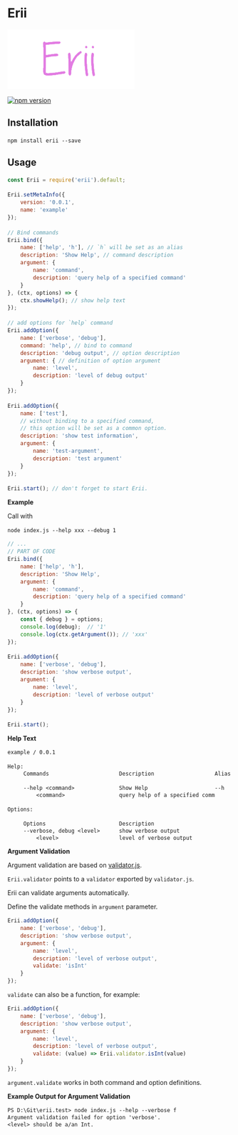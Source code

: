 # Erii

![](./logo.png)

[![npm version](https://badge.fury.io/js/erii.svg)](https://badge.fury.io/js/erii)

## Installation
`npm install erii --save`
## Usage

```JavaScript
const Erii = require('erii').default;

Erii.setMetaInfo({
    version: '0.0.1',
    name: 'example'
});

// Bind commands
Erii.bind({
    name: ['help', 'h'], // `h` will be set as an alias
    description: 'Show Help', // command description
    argument: {
        name: 'command',
        description: 'query help of a specified command'
    }
}, (ctx, options) => {
    ctx.showHelp(); // show help text
});

// add options for `help` command
Erii.addOption({
    name: ['verbose', 'debug'], 
    command: 'help', // bind to command
    description: 'debug output', // option description
    argument: { // definition of option argument
        name: 'level',
        description: 'level of debug output'
    }
});

Erii.addOption({
    name: ['test'],
    // without binding to a specified command,
    // this option will be set as a common option.
    description: 'show test information',
    argument: {
        name: 'test-argument',
        description: 'test argument'
    }
});

Erii.start(); // don't forget to start Erii.
```

**Example**

Call with 

`node index.js --help xxx --debug 1`

```Javascript
// ...
// PART OF CODE
Erii.bind({
    name: ['help', 'h'], 
    description: 'Show Help',
    argument: {
        name: 'command',
        description: 'query help of a specified command'
    }
}, (ctx, options) => {
    const { debug } = options;
    console.log(debug);  // '1'
    console.log(ctx.getArgument()); // 'xxx'
});

Erii.addOption({
    name: ['verbose', 'debug'],
    description: 'show verbose output',
    argument: {
        name: 'level',
        description: 'level of verbose output'
    }
});

Erii.start();
```


**Help Text**
```
example / 0.0.1

Help:
     Commands                      Description                   Alias

     --help <command>              Show Help                     --h
         <command>                 query help of a specified comm

Options:

     Options                       Description
     --verbose, debug <level>      show verbose output
         <level>                   level of verbose output
```

**Argument Validation**

Argument validation are based on [validator.js](https://github.com/chriso/validator.js/).

`Erii.validator` points to a `validator` exported by `validator.js`.

Erii can validate arguments automatically.

Define the validate methods in `argument` parameter.

```JavaScript
Erii.addOption({
    name: ['verbose', 'debug'],
    description: 'show verbose output',
    argument: {
        name: 'level',
        description: 'level of verbose output',
        validate: 'isInt'
    }
});
```

`validate` can also be a function, for example:

```JavaScript
Erii.addOption({
    name: ['verbose', 'debug'],
    description: 'show verbose output',
    argument: {
        name: 'level',
        description: 'level of verbose output',
        validate: (value) => Erii.validator.isInt(value)
    }
});
```

`argument.validate` works in both command and option definitions.

**Example Output for Argument Validation**

```
PS D:\Git\erii.test> node index.js --help --verbose f
Argument validation failed for option 'verbose'.
<level> should be a/an Int.
```